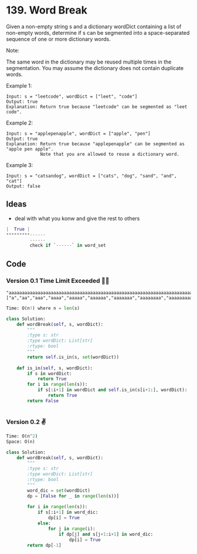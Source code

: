 # 139. Word Break

Given a non-empty string s and a dictionary wordDict containing a list of non-empty words, determine if s can be segmented into a space-separated sequence of one or more dictionary words.

Note:

The same word in the dictionary may be reused multiple times in the segmentation.
You may assume the dictionary does not contain duplicate words.


Example 1:

```
Input: s = "leetcode", wordDict = ["leet", "code"]
Output: true
Explanation: Return true because "leetcode" can be segmented as "leet code".
```

Example 2:

```
Input: s = "applepenapple", wordDict = ["apple", "pen"]
Output: true
Explanation: Return true because "applepenapple" can be segmented as "apple pen apple".
             Note that you are allowed to reuse a dictionary word.
```

Example 3:

```
Input: s = "catsandog", wordDict = ["cats", "dog", "sand", "and", "cat"]
Output: false
```

## Ideas 

* deal with what you konw and give the rest to others 

``` python
|  True |
*********------
         ------
         check if `------` in word_set 

```

## Code 

### Version 0.1 Time Limit Exceeded 🙅‍♂️

```
"aaaaaaaaaaaaaaaaaaaaaaaaaaaaaaaaaaaaaaaaaaaaaaaaaaaaaaaaaaaaaaaaaaaaaaaaaaaaaaaaaaaaaaaaaaaaaaaaaaaaaaaaaaaaaaaaaaaaaaaaaaaaaaaaaaaaaaaaaaaaaaaaaaaaaab"
["a","aa","aaa","aaaa","aaaaa","aaaaaa","aaaaaaa","aaaaaaaa","aaaaaaaaa","aaaaaaaaaa"]
```


``` python 
Time: O(n!) where n = len(s)

class Solution:
    def wordBreak(self, s, wordDict):
        """
        :type s: str
        :type wordDict: List[str]
        :rtype: bool
        """
        return self.is_in(s, set(wordDict))
        
    def is_in(self, s, wordDict):
        if s in wordDict:
            return True 
        for i in range(len(s)):
            if s[:i+1] in wordDict and self.is_in(s[i+1:], wordDict):
                return True 
        return False  
            
```

### Version 0.2 ✌️

``` python 
Time: O(n^2)
Space: O(n)

class Solution:
    def wordBreak(self, s, wordDict):
        """
        :type s: str
        :type wordDict: List[str]
        :rtype: bool
        """
        word_dic = set(wordDict)
        dp = [False for _ in range(len(s))]
        
        for i in range(len(s)):
            if s[:i+1] in word_dic:
                dp[i] = True 
            else:
                for j in range(i):
                    if dp[j] and s[j+1:i+1] in word_dic:
                        dp[i] = True 
        return dp[-1]
```